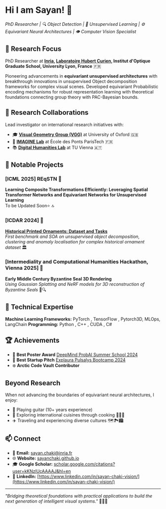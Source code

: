 # Hi I am Sayan! 👋
*PhD Researcher | 🔍 Object Detection | 🧠 Unsupervised Learning | ⚙️ Equivariant Neural Architectures | 👁️ Computer Vision Specialist*

## 🔬 Research Focus
PhD Researcher at **[Inria](https://www.inria.fr/en/malice), [Laboratoire Hubert Curien](https://laboratoirehubertcurien.univ-st-etienne.fr/en/teams/data-intelligence.html), Institut d'Optique Graduate School, University Lyon, France** 🇫🇷

Pioneering advancements in **equivariant unsupervised architectures** with breakthrough innovations in unsupervised Object decomposition frameworks for complex visual scenes. Developed equivariant Probabilistic encoding mechanisms for robust representation learning with theoretical foundations connecting group theory with PAC-Bayesian bounds.

## 🤝 Research Collaborations
Lead investigator on international research initiatives with:
- 🎓 **[Visual Geometry Group (VGG)](https://www.robots.ox.ac.uk/~vgg/)** at University of Oxford 🇬🇧
- 🔬 **[IMAGINE Lab](https://imagine-lab.enpc.fr/)** at École des Ponts ParisTech 🇫🇷
- 📚 **[Digital Humanities Lab](https://informatics.tuwien.ac.at/digital-humanism/)** at TU Vienna 🇦🇹

## 📌 Notable Projects

### [ICML 2025] REqSTN 🌟
**Learning Composite Transformations Efficiently: Leveraging Spatial Transformer Networks and Equivariant Networks for Unsupervised Learning**  
To be Updated Soon⭐ 🔝

### [ICDAR 2024] 🌟
**[Historical Printed Ornaments: Dataset and Tasks](https://link.springer.com/chapter/10.1007/978-3-031-70543-4_15)**  
*First benchmark and SOA on unsupervised object decomposition, clustering and anomaly localisation for complex historical ornament dataset* 🏛️

### [Intermediality and Computational Humanities Hackathon, Vienna 2025] 🌟
**Early Middle Century Byzantine Seal 3D Rendering**  
*Using Gaussian Splatting and NeRF models for 3D reconstruction of Byzantine Seals* 🏺🔍

## 🔧 Technical Expertise
**Machine Learning Frameworks:** PyTorch , TensorFlow , Pytorch3D, MLOps, LangChain
**Programming:** Python , C++ , CUDA , C#

## 🏆 Achievements
- 🏅 **Best Poster Award** [DeepMind ProbAI Summer School 2024](https://nordic.probabilistic.ai/)
- 🌟 **Best Startup Pitch** [Explaura Pulsalys Bootcamp 2024](https://www.explaura-bootcamp.fr/)
- ❄️ **Arctic Code Vault Contributor**

## Beyond Research
When not advancing the boundaries of equivariant neural architectures, I enjoy:
- 🎸 Playing guitar (10+ years experience)
- 🍳 Exploring international cuisines through cooking 🌮🍕🍜
- ✈️ Traveling and experiencing diverse cultures 🗺️🏞️🏙️

## 📫 Connect
- 📧 **Email:** sayan.chaki@inria.fr
- 🌐 **Website:** [sayanchaki.github.io](https://sayanchaki.github.io/)
- 🎓 **Google Scholar:** [scholar.google.com/citations?user=kKNzlUcAAAAJ&hl=en](https://scholar.google.com/citations?user=kKNzlUcAAAAJ&hl=en)
- 👔 **LinkedIn:** [https://www.linkedin.com/in/sayan-chaki-vision/](https://www.linkedin.com/in/sayan-chaki-vision/)

---
*"Bridging theoretical foundations with practical applications to build the next generation of intelligent visual systems."* 💫🔮🚀
